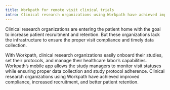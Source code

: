 ```yaml
---
title: Workpath for remote visit clinical trials
intro: Clinical research organizations using Workpath have achieved improved compliance, increased recruitment, and better patient retention.
---
```


Clinical research organizations are entering the patient home with the goal to increase patient recruitment and retention. But these organizations lack the infrastructure to ensure the proper visit compliance and timely data collection.

With Workpath, clinical research organizations easily onboard their studies, set their protocols, and manage their healthcare labor’s capabilities. Workpath’s mobile app allows the study managers to monitor visit statuses while ensuring proper data collection and study protocol adherence. Clinical research organizations using Workpath have achieved improved compliance, increased recruitment, and better patient retention.
